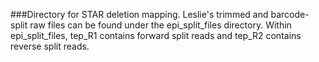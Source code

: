 ###Directory for STAR deletion mapping.
Leslie's trimmed and barcode-split raw files can be found under the epi_split_files directory.
Within epi_split_files, tep_R1 contains forward split reads and tep_R2 contains reverse split reads.
